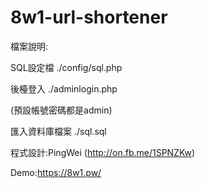 # 8w1-url-shortener

檔案說明:

SQL設定檔 ./config/sql.php

後檯登入 ./adminlogin.php

(預設帳號密碼都是admin)

匯入資料庫檔案 ./sql.sql

程式設計:PingWei (http://on.fb.me/1SPNZKw)

Demo:https://8w1.pw/

